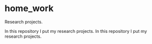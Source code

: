 # home_work
Research projects. 

In this repository I put my research projects. In this repository I put my research projects. 
